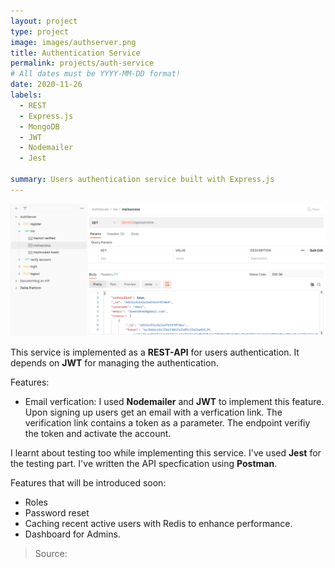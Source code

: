 ```yaml
---
layout: project
type: project
image: images/authserver.png
title: Authentication Service
permalink: projects/auth-service
# All dates must be YYYY-MM-DD format!
date: 2020-11-26
labels:
  - REST
  - Express.js
  - MongoDB
  - JWT
  - Nodemailer
  - Jest

summary: Users authentication service built with Express.js
---
```


<img src="../images/authserver.png">

This service is implemented as a **REST-API** for users authentication. It depends on **JWT** for managing the authentication.

Features:
- Email verfication:
    I used **Nodemailer** and **JWT** to implement this feature. Upon signing up users get an email with a verfication link. The verification link contains a token as a parameter. The endpoint verifiy the token and activate the account.

I learnt about testing too while implementing this service. I've used **Jest** for the testing part.
I've written the API specfication using **Postman**.

Features that will be introduced soon:
- Roles
- Password reset
- Caching recent active users with Redis to enhance performance.
- Dashboard for Admins.

> Source: <a href="https://github.com/3omer/authServer"><i class="large github icon"></i></a>
